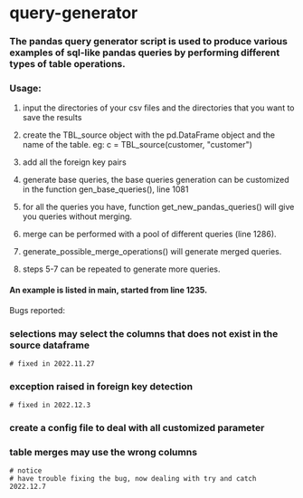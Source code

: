 # query-generator

### The pandas query generator script is used to produce various examples of sql-like pandas queries by performing different types of table operations.

### Usage:

1. input the directories of your csv files and the directories that you want to save the results

2. create the TBL_source object with the pd.DataFrame object and the name of the table.
    eg: c = TBL_source(customer, "customer")

3. add all the foreign key pairs

4. generate base queries, the base queries generation can be customized in the function gen_base_queries(), line 1081

5. for all the queries you have, function get_new_pandas_queries() will give you queries without merging.

6. merge can be performed with a pool of different queries (line 1286).

7. generate_possible_merge_operations() will generate merged queries.

8. steps 5-7 can be repeated to generate more queries.

#### An example is listed in main, started from line 1235.



Bugs reported:

### selections may select the columns that does not exist in the source dataframe

    # fixed in 2022.11.27

### exception raised in foreign key detection
    # fixed in 2022.12.3

### create a config file to deal with all customized parameter

### table merges may use the wrong columns

    # notice
    # have trouble fixing the bug, now dealing with try and catch 2022.12.7



